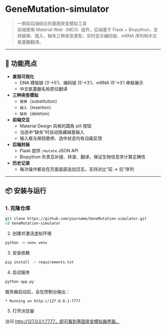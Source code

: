 # GeneMutation-simulator

> 一款前后端结合的基因突变模拟工具  
> 前端使用 Material Web（MD3）组件，后端基于 Flask + Biopython，支持替换、插入、缺失三种突变类型，实时显示编码链、mRNA 序列和中文氨基酸翻译。

---

## 🌟 功能亮点

- **直观可视化**  
  - DNA 模板链 (3′→5′)、编码链 (5′→3′)、mRNA (5′→3′) 串联展示  
  - 中文氨基酸名称原位翻译  
- **三种突变模拟**  
  - `替换`（substitution）  
  - `插入`（insertion）  
  - `缺失`（deletion）  
- **前端交互**  
  - Material Design 风格的圆角 pill 按钮  
  - 当选中“缺失”时自动隐藏碱基输入  
  - 输入框与按钮悬停、选中状态均有动画反馈  
- **后端封装**  
  - Flask 提供 `/mutate` JSON API  
  - Biopython 负责互补链、转录、翻译，保证生物信息学计算正确性  
- **历史记录**  
  - 每次操作都会在页面底部追加日志，支持对比“前 → 后”序列  

---

## 📦 安装与运行

### 1. 克隆仓库

```bash
git clone https://github.com/yourname/GeneMutation-simulator.git
cd GeneMutation-simulator
```

2. 创建并激活虚拟环境

```bash
python -m venv venv
```

3. 安装依赖

```bash
pip install -r requirements.txt
```


4. 启动服务

```bash
python app.py
```

服务器启动后，会在控制台输出：

```* Running on http://127.0.0.1:7777```

5. 打开浏览器

访问 http://127.0.0.1:7777，即可看到基因突变模拟器界面。
